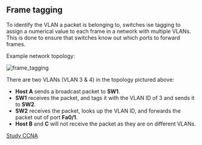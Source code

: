 ## Frame tagging

To identify the VLAN a packet is belonging to, switches ise tagging to assign a numerical value to each frame in a network with multiple VLANs.
This is done to ensure that switches know out which ports to forward frames.

Example network topology:

<img src="https://www.dropbox.com/s/4qn30u2bw1xv1vv/frame_tagging.jpg?dl=1" alt="frame_tagging" class="inline" />

There are two VLANs (VLAN 3 & 4) in the topology pictured above:

- **Host A** sends a broadcast packet to **SW1**.
- **SW1** receives the packet, and tags it with the VLAN ID of 3 and sends it to **SW2**.
- **SW2** receives the packet, looks up the VLAN ID, and forwards the packet out of port **Fa0/1**.
- **Host B** and **C** will not receive the packet as they are on different VLANs.

[Study CCNA](https://study-ccna.com/frame-tagging/)
